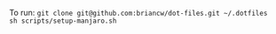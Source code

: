 To run:
```git clone git@github.com:briancw/dot-files.git ~/.dotfiles```
<br>
```sh scripts/setup-manjaro.sh```